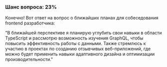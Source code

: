 ### Шанс вопроса: 23%

Конечно! Вот ответ на вопрос о ближайших планах для собеседования frontend разработчика:

"В ближайшей перспективе я планирую углубить свои навыки в области TypeScript и рассмотрю возможность изучения GraphQL, чтобы повысить эффективность работы с данными. Также стремлюсь к участию в проектах по созданию отзывчивых веб-приложений, где можно будет применить навыки адаптивного дизайна и оптимизации производительности."